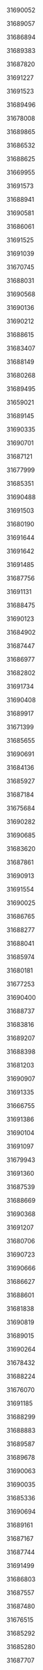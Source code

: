 31690052

31689057

31686894

31689383

31687820

31691227

31691523

31689496

31678008

31689865

31686532

31688625

31669955

31691573

31688941

31690581

31686061

31691525

31691039

31670745

31688031

31690568

31690136

31690212

31688615

31683407

31688149

31680268

31689495

31659021

31689145

31690335

31690701

31687121

31677999

31685351

31690488

31691503

31680190

31691644

31691642

31691485

31687756

31691131

31688475

31690123

31684902

31687447

31686977

31682802

31691734

31690408

31689917

31671399

31685655

31690691

31684136

31685927

31687184

31675684

31690282

31690685

31683620

31687861

31690913

31691554

31690025

31686765

31688277

31688041

31685974

31680181

31677253

31690400

31688737

31683816

31689207

31688398

31681203

31690907

31691335

31666755

31691386

31690104

31691097

31679943

31691360

31687539

31688669

31690368

31691207

31680706

31690723

31690666

31686627

31688601

31681838

31690819

31689015

31690264

31678432

31688224

31676070

31691185

31688299

31688883

31689587

31689678

31690063

31690035

31685336

31690694

31689161

31687167

31687744

31691499

31686803

31687557

31687480

31676515

31685292

31685280

31687707

